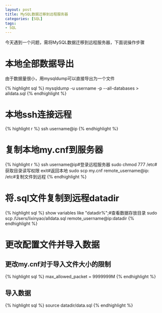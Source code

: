 ```yaml
---
layout: post
title: MySQL数据迁移到远程服务器
categories: [SQL]
tags:
- SQL
---
```


今天遇到一个问题，需将MySQL数据迁移到远程服务器，下面说操作步骤

# 本地全部数据导出

由于数据量很小，用mysqldump可以直接导出为一个文件

{% highlight sql %}
mysqldump -u username -p --all-databases > alldata.sql
{% endhighlight %}

# 本地ssh连接远程

{% highlight r %}
ssh username@ip
{% endhighlight %}

# 复制本地my.cnf到服务器

{% highlight r %}
ssh username@ip#登录远程服务器
sudo chmod 777 /etc#获取目录读写权限
exit#返回本地
sudo scp my.cnf remote_username@ip: /etc#复制文件到远程
{% endhighlight %}

# 将.sql文件复制到远程datadir

{% highlight sql %}
show variables like "datadir%";#查看数据存放目录
sudo scp /Users/lixinyao/alldata.sql remote_username@ip:datadir
{% endhighlight %}

# 更改配置文件并导入数据

## 更改my.cnf对于导入文件大小的限制

{% highlight sql %}
max_allowed_packet = 9999999M
{% endhighlight %}

## 导入数据

{% highlight sql %}
source datadir/data.sql
{% endhighlight %}
